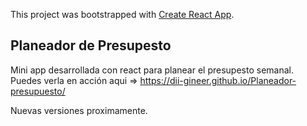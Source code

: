 This project was bootstrapped with [Create React App](https://github.com/facebook/create-react-app).

## Planeador de Presupesto 
Mini app desarrollada con react para planear el presupesto semanal. 
Puedes verla en acción aqui =>  https://dii-gineer.github.io/Planeador-presupuesto/

Nuevas versiones proximamente.

